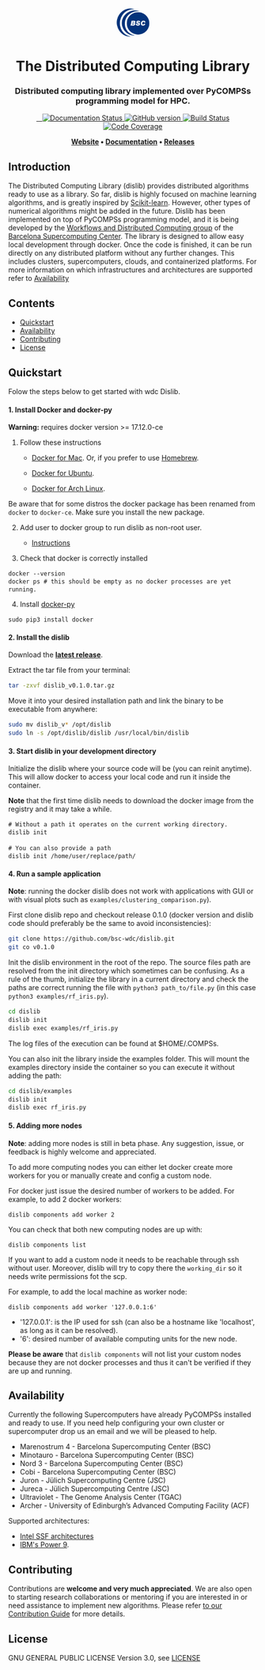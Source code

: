 <h1 align="center">
  <br>
  <a href="https://www.bsc.es/">
    <img src="docs/bsc_logo.png" alt="Barcelona Supercomputing Center" height="60px">
  </a>
  <br>
  <br>
  The Distributed Computing Library
  <br>
</h1>

<h3 align="center">Distributed computing library implemented over PyCOMPSs programming model for HPC.</h3>

<p align="center">
  <a href="https://dislib.readthedocs.io/en/latest/?badge=latest">
    <img src="https://readthedocs.org/projects/dislib/badge/?version=latest"
         alt="Documentation Status"/>
  </a>
  <a href="https://github.com/bsc-wdc/dislib/releases">
    <img src="https://badge.fury.io/gh/bsc-wdc%2Fdislib.svg"
         alt="GitHub version">
  </a>
  <a href="https://travis-ci.org/bsc-wdc/dislib">
    <img src="https://travis-ci.org/bsc-wdc/dislib.svg?branch=master"
         alt="Build Status">
  </a> 
  <a href="https://codecov.io/gh/bsc-wdc/dislib">
    <img src="https://codecov.io/gh/bsc-wdc/dislib/branch/master/graph/badge.svg"
         alt="Code Coverage"/>
  </a>
    
</p>

<p align="center"><b>
    <a href="https://www.bsc.es/research-and-development/software-and-apps/software-list/comp-superscalar/">Website</a> •  
    <a href="https://dislib.readthedocs.io/en/latest">Documentation</a> •
    <a href="https://github.com/bsc-wdc/dislib/releases">Releases</a>
</b></p>


## Introduction

The Distributed Computing Library (dislib) provides distributed algorithms ready to use as a library. So far, dislib is highly focused on machine learning algorithms, and is greatly inspired by [Scikit-learn](https://scikit-learn.org/). However, other types of numerical algorithms might be added in the future. Dislib has been implemented on top of PyCOMPSs programming model, and it is being developed by the [Workflows and Distributed Computing group](https://github.com/bsc-wdc) of the [Barcelona Supercomputing Center](https://www.bsc.es/). The library is designed to allow easy local development through docker. Once the code is finished, it can be run directly on any distributed platform without any further changes. This includes clusters, supercomputers, clouds, and containerized platforms. For more information on which infrastructures and architectures are supported refer to [Availability](#availability)



## Contents

- [Quickstart](#quickstart)
- [Availability](#availability)
- [Contributing](#contributing)
- [License](#license)


## Quickstart

Folow the steps below to get started with wdc Dislib.

#### 1. Install Docker and docker-py

**Warning:** requires docker version >= 17.12.0-ce


1. Follow these instructions

   - [Docker for Mac](https://store.docker.com/editions/community/docker-ce-desktop-mac). Or, if you prefer to use [Homebrew](https://brew.sh/).

   - [Docker for Ubuntu](https://docs.docker.com/install/linux/docker-ce/ubuntu/#install-docker-ce-1).

   - [Docker for Arch Linux](https://wiki.archlinux.org/index.php/Docker#Installation).

Be aware that for some distros the docker package has been renamed from `docker` to `docker-ce`. Make sure you install the new package.

2. Add user to docker group to run dislib as non-root user.

    - [Instructions](https://docs.docker.com/install/linux/linux-postinstall/)


3. Check that docker is correctly installed

```
docker --version
docker ps # this should be empty as no docker processes are yet running.
```

4. Install [docker-py](https://docker-py.readthedocs.io/en/stable/)

```
sudo pip3 install docker
```

#### 2. Install the dislib

Download the **[latest release](https://github.com/bsc-wdc/dislib/releases)**.


Extract the tar file from your terminal:
```bash
tar -zxvf dislib_v0.1.0.tar.gz
```

Move it into your desired installation path and link the binary to be executable from anywhere:
```bash
sudo mv dislib_v* /opt/dislib
sudo ln -s /opt/dislib/dislib /usr/local/bin/dislib
```



#### 3. Start dislib in your development directory

Initialize the dislib where your source code will be (you can reinit anytime). This will allow docker to access your local code and run it inside the container.

**Note** that the first time dislib needs to download the docker image from the registry and it may take a while.
```
# Without a path it operates on the current working directory.
dislib init

# You can also provide a path
dislib init /home/user/replace/path/
```

#### 4. Run a sample application

**Note**: running the docker dislib does not work with applications with GUI or with visual plots such as `examples/clustering_comparison.py`).

First clone dislib repo and checkout release 0.1.0 (docker version and dislib code should preferably be the same to avoid inconsistencies):

```bash
git clone https://github.com/bsc-wdc/dislib.git
git co v0.1.0
```

Init the dislib environment in the root of the repo.
The source files path are resolved from the init directory which sometimes can be confusing. As a rule of the thumb, initialize the library in a current directory and check the paths are correct running the file with `python3 path_to/file.py` (in this case `python3 examples/rf_iris.py`).

```bash
cd dislib
dislib init
dislib exec examples/rf_iris.py
```

The log files of the execution can be found at $HOME/.COMPSs.

You can also init the library inside the examples folder. This will mount the examples directory inside the container so you can execute it without adding the path:
```bash
cd dislib/examples
dislib init
dislib exec rf_iris.py
```

#### 5. Adding more nodes


**Note**: adding more nodes is still in beta phase. Any suggestion, issue, or feedback is highly welcome and appreciated.


To add more computing nodes you can either let docker create more workers for you or manually create and config a custom node.

For docker just issue the desired number of workers to be added. For example, to add 2 docker workers:
```
dislib components add worker 2
```

You can check that both new computing nodes are up with:

```
dislib components list
```

If you want to add a custom node it needs to be reachable through ssh without user. Moreover, dislib will try to copy there the `working_dir` so it needs write permissions fot the scp.

For example, to add the local machine as worker node:

```
dislib components add worker '127.0.0.1:6'
```

* '127.0.0.1': is the IP used for ssh (can also be a hostname like 'localhost', as long as it can be resolved).
* '6': desired number of available computing units for the new node.

**Please be aware** that `dislib components` will not list your custom nodes because they are not docker processes and thus it can't be verified if they are up and running.

## Availability

Currently the following Supercomputers have already PyCOMPSs installed and ready to use. If you need help configuring your own cluster or supercomputer drop us an email and we will be pleased to help.

- Marenostrum 4 - Barcelona Supercomputing Center (BSC)
- Minotauro - Barcelona Supercomputing Center (BSC)
- Nord 3 - Barcelona Supercomputing Center (BSC)
- Cobi - Barcelona Supercomputing Center (BSC)
- Juron - Jülich Supercomputing Centre (JSC)
- Jureca - Jülich Supercomputing Centre (JSC)
- Ultraviolet - The Genome Analysis Center (TGAC)
- Archer - University of Edinburgh’s Advanced Computing Facility (ACF)

Supported architectures:
- [Intel SSF architectures](https://www.intel.com/content/www/us/en/high-performance-computing/ssf-architecture-specification.html)
- [IBM's Power 9](https://www.ibm.com/it-infrastructure/power/power9-b).

## Contributing

Contributions are **welcome and very much appreciated**. We are also open to starting research collaborations or mentoring if you are interested in or need assistance to implement new algorithms.
Please refer [to our Contribution Guide](CONTRIBUTING.md) for more details.


## License

GNU GENERAL PUBLIC LICENSE Version 3.0, see [LICENSE](LICENSE)

